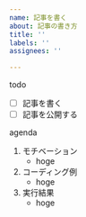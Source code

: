 ```yaml
---
name: 記事を書く
about: 記事の書き方
title: ''
labels: ''
assignees: ''

---
```


todo
- [ ] 記事を書く
- [ ] 記事を公開する

agenda
1. モチベーション
   - hoge
1. コーディング例
   - hoge
1. 実行結果
   - hoge
